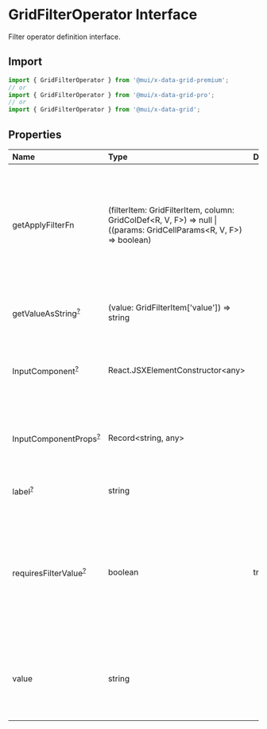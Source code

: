 # GridFilterOperator Interface

<p class="description">Filter operator definition interface.</p>

## Import

```js
import { GridFilterOperator } from '@mui/x-data-grid-premium';
// or
import { GridFilterOperator } from '@mui/x-data-grid-pro';
// or
import { GridFilterOperator } from '@mui/x-data-grid';
```

## Properties

| Name                                                                                                  | Type                                                                                                                                                                 | Default                                | Description                                                                                                                                                                                 |
| :---------------------------------------------------------------------------------------------------- | :------------------------------------------------------------------------------------------------------------------------------------------------------------------- | :------------------------------------- | :------------------------------------------------------------------------------------------------------------------------------------------------------------------------------------------ |
| <span class="prop-name">getApplyFilterFn</span>                                                       | <span class="prop-type">(filterItem: GridFilterItem, column: GridColDef&lt;R, V, F&gt;) =&gt; null \| ((params: GridCellParams&lt;R, V, F&gt;) =&gt; boolean)</span> |                                        | The callback that generates a filtering function for a given filter item and column.<br />This function can return `null` to skip filtering for this item and column.                       |
| <span class="prop-name optional">getValueAsString<sup><abbr title="optional">?</abbr></sup></span>    | <span class="prop-type">(value: GridFilterItem['value']) =&gt; string</span>                                                                                         |                                        | Converts the value of a filter item to a human-readable form.                                                                                                                               |
| <span class="prop-name optional">InputComponent<sup><abbr title="optional">?</abbr></sup></span>      | <span class="prop-type">React.JSXElementConstructor&lt;any&gt;</span>                                                                                                |                                        | The input component to render in the filter panel for this filter operator.                                                                                                                 |
| <span class="prop-name optional">InputComponentProps<sup><abbr title="optional">?</abbr></sup></span> | <span class="prop-type">Record&lt;string, any&gt;</span>                                                                                                             |                                        | The props to pass to the input component in the filter panel for this filter operator.                                                                                                      |
| <span class="prop-name optional">label<sup><abbr title="optional">?</abbr></sup></span>               | <span class="prop-type">string</span>                                                                                                                                |                                        | The label of the filter operator.                                                                                                                                                           |
| <span class="prop-name optional">requiresFilterValue<sup><abbr title="optional">?</abbr></sup></span> | <span class="prop-type">boolean</span>                                                                                                                               | <span class="prop-default">true</span> | If `false`, filter operator doesn't require user-entered value to work.<br />Usually should be set to `false` for filter operators that don't have `InputComponent` (for example `isEmpty`) |
| <span class="prop-name">value</span>                                                                  | <span class="prop-type">string</span>                                                                                                                                |                                        | The name of the filter operator.<br />It will be matched with the `operator` property of the filter items.                                                                                  |

